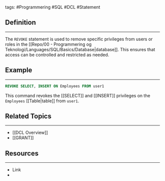 tags: #Programmering #SQL #DCL #Statement 

## Definition 
---
The `REVOKE` statement is used to remove specific privileges from users or roles in the [[Repo/00 - Programmering og Teknologi/Languages/SQL/Basics/Database|database]]. This ensures that access can be controlled and restricted as needed.

## Example
---
```sql
REVOKE SELECT, INSERT ON Employees FROM user1
```
This command revokes the [[SELECT]] and [[INSERT]] privileges on the `Employees` [[Table|table]] from `user1`.


## Related Topics
---
- [[DCL Overview]]
- [[GRANT]]

## Resources
---
- Link
- 